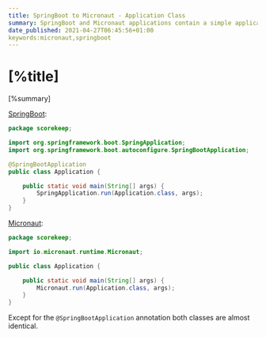 ```yaml
---
title: SpringBoot to Micronaut - Application Class
summary: SpringBoot and Micronaut applications contain a simple application class which starts the application for you.
date_published: 2021-04-27T06:45:56+01:00
keywords:micronaut,springboot
---
```


# [%title]

[%summary]

[SpringBoot](https://spring.io/projects/spring-boot):

```java
package scorekeep;

import org.springframework.boot.SpringApplication;
import org.springframework.boot.autoconfigure.SpringBootApplication;

@SpringBootApplication
public class Application {

	public static void main(String[] args) {
		SpringApplication.run(Application.class, args);
	}
}
```

[Micronaut](https:/micronaut.io):


```java
package scorekeep;

import io.micronaut.runtime.Micronaut;

public class Application {

	public static void main(String[] args) {
		Micronaut.run(Application.class, args);
	}
}
```

Except for the `@SpringBootApplication` annotation both classes are almost identical. 